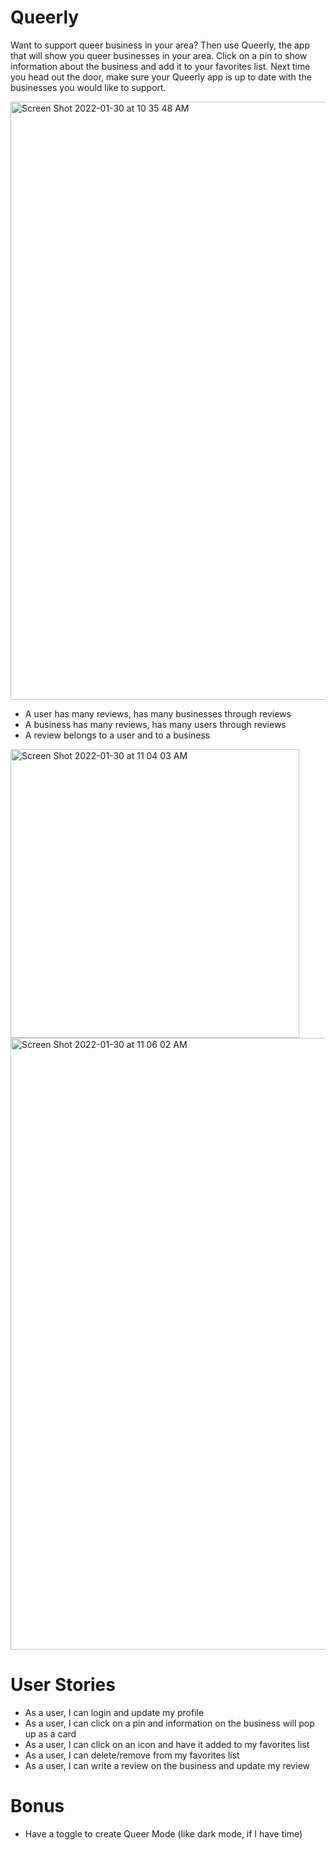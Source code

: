 # Queerly 

Want to support queer business in your area? Then use Queerly, the app that will show you queer businesses in your area. Click on a pin to show information about the business and add it to your favorites list. Next time you head out the door, make sure your Queerly app is up to date with the businesses you would like to support.

<img width="957" alt="Screen Shot 2022-01-30 at 10 35 48 AM" src="https://user-images.githubusercontent.com/89321676/151831740-74670038-801a-4a4a-b0d3-a9c7e6648299.png">

- A user has many reviews, has many businesses through reviews
- A business has many reviews, has many users through reviews
- A review belongs to a user and to a business

<img width="462" alt="Screen Shot 2022-01-30 at 11 04 03 AM" src="https://user-images.githubusercontent.com/89321676/151831830-cd921136-115f-447d-bf9c-dc93c1bc48fb.png">
<img width="979" alt="Screen Shot 2022-01-30 at 11 06 02 AM" src="https://user-images.githubusercontent.com/89321676/151831865-9e1136c3-7341-48e0-8880-d4076365789a.png">

# User Stories

- As a user, I can login and update my profile
- As a user, I can click on a pin and information on the business will pop up as a card
- As a user, I can click on an icon and have it added to my favorites list
- As a user, I can delete/remove from my favorites list
- As a user, I can write a review on the business and update my review

# Bonus

- Have a toggle to create Queer Mode (like dark mode, if I have time)